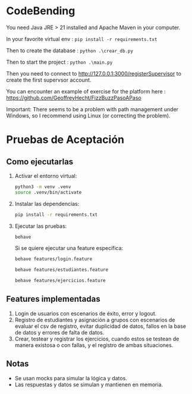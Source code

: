# CodeBending

You need Java JRE > 21 installed and Apache Maven in your computer.

In your favorite virtual env :
`pip install -r requirements.txt`

Then to create the database :
`python .\crear_db.py`

Then to start the project :
`python .\main.py` 

Then you need to connect to http://127.0.0.1:3000/registerSupervisor to create the first supervsor account.

You can encounter an example of exercise for the platform here : https://github.com/GeoffreyHecht/FizzBuzzPasoAPaso

Important: There seems to be a problem with path management under Windows, so I recommend using Linux (or correcting the problem).

# Pruebas de Aceptación 

## Como ejecutarlas

1. Activar el entorno virtual:
   ```bash
   python3 -m venv .venv
   source .venv/bin/activate
   ```

2. Instalar las dependencias:
   ```bash
   pip install -r requirements.txt
   ```

3. Ejecutar las pruebas:
   ```bash
   behave
   ```

   Si se quiere ejecutar una feature específica:
   ```bash
   behave features/login.feature
   ```
    ```bash
   behave features/estudiantes.feature
   ```
    ```bash
   behave features/ejercicios.feature
   ```


## Features implementadas

1. Login de usuarios con escenarios de éxito, error y logout.
2. Registro de estudiantes y asignación a grupos con escenarios de evaluar el csv de registro, evitar duplicidad de datos, fallos en la base de datos y errores de falta de datos.
3. Crear, testear y registrar los ejercicios, cuando estos se testean de manera existosa o con fallas, y el registro de ambas situaciones.

## Notas

- Se usan mocks para simular la lógica y datos.
- Las respuestas y datos se simulan y mantienen en memoria.
